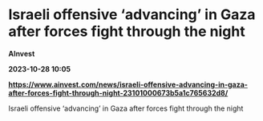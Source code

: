 # Israeli offensive ‘advancing’ in Gaza after forces fight through the night
**AInvest**

**2023-10-28 10:05**

**https://www.ainvest.com/news/israeli-offensive-advancing-in-gaza-after-forces-fight-through-night-23101000673b5a1c765632d8/**

Israeli offensive ‘advancing’ in Gaza after forces fight through the night